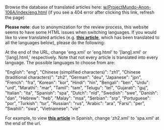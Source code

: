 Browse the database of translated articles here: [w/ProjectMundo-Anon-106A/index/eng.html](https://anonymous.4open.science/w/ProjectMundo-Anon-106A/index/eng.html) (if you see a 404 error after clicking this link, refresh the page)

**Please note**: due to anonymization for the review process, this website seems to have some HTML issues when switching languages. If you would like to view translated articles (e.g. [**this article**](https://anonymous.4open.science/w/ProjectMundo-Anon-106A/articles/10X1038_s41467-023-42766-6/zh2.xml), which has been translated to all the languages below), please do the following:

At the end of the URL, change 'eng.xml' or 'eng.html' to '[lang].xml' or '[lang].html,' respectively. Note that not every article is translated into every language. The possible languages to choose from are:

"English": "eng",
"Chinese (simplified characters)": "zh1",
"Chinese (traditional characters)": "zh2",
"German": "deu",
"Japanese": "jpn",
"French": "fra",
"Korean": "kor",
"Hindi": "hin",
"Bengali": "ben",
"Urdu": "urd",
"Marathi": "mar",
"Tamil": "tam",
"Telugu": "tel",
"Gujarati": "guj",
"Italian": "ita",
"Spanish": "spa",
"Dutch": "nld",
"Swedish": "swe",
"Danish": "dan",
"Hebrew": "heb",
"Malay": "msa",
"Serbian": "srp",
"Portuguese": "por",
"Turkish": "tur", 
"Russian": "rus",
"Arabic": "ara",
"Farsi": "per",
"Swahili": "swa",
"Vietnamese": "vie"


For example, to view [**this article**](https://anonymous.4open.science/w/ProjectMundo-Anon-106A/articles/10X1038_s41467-023-42766-6/zh2.xml) in Spanish, change 'zh2.xml' to 'spa.xml' at the end of the url.
